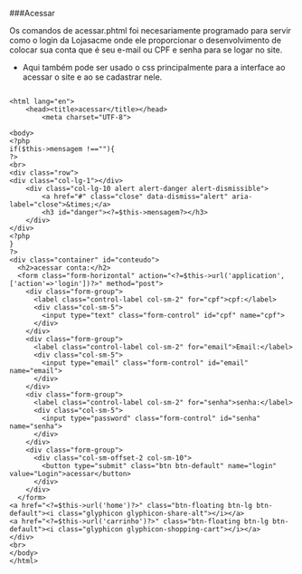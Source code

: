 ###Acessar

Os comandos de acessar.phtml foi necesariamente programado para servir como o login da Lojasacme onde ele proporcionar o desenvolvimento de colocar sua conta que é seu e-mail ou CPF e senha para se logar no site.

* Aqui também pode ser usado o css principalmente para a interface ao acessar o site e ao se cadastrar nele.

```

<html lang="en">
    <head><title>acessar</title></head>
        <meta charset="UTF-8">
        
<body>
<?php
if($this->mensagem !==""){
?>
<br>
<div class="row">
<div class="col-lg-1"></div>
    <div class="col-lg-10 alert alert-danger alert-dismissible">
        <a href="#" class="close" data-dismiss="alert" aria-label="close">&times;</a>
    	<h3 id="danger"><?=$this->mensagem?></h3>
    </div>
</div>
<?php
}
?>
<div class="container" id="conteudo">
  <h2>acessar conta:</h2>
  <form class="form-horizontal" action="<?=$this->url('application',['action'=>'login'])?>" method="post">
    <div class="form-group">
      <label class="control-label col-sm-2" for="cpf">cpf:</label>
      <div class="col-sm-5">
        <input type="text" class="form-control" id="cpf" name="cpf">
      </div>
    </div>
    <div class="form-group">
      <label class="control-label col-sm-2" for="email">Email:</label>
      <div class="col-sm-5">
        <input type="email" class="form-control" id="email" name="email">
      </div>
    </div>
    <div class="form-group">
      <label class="control-label col-sm-2" for="senha">senha:</label>
      <div class="col-sm-5">          
        <input type="password" class="form-control" id="senha" name="senha">
      </div>
    </div>
    <div class="form-group">        
      <div class="col-sm-offset-2 col-sm-10">
        <button type="submit" class="btn btn-default" name="login" value="Login">acessar</button>
      </div>
    </div>
  </form>
<a href="<?=$this->url('home')?>" class="btn-floating btn-lg btn-default"><i class="glyphicon glyphicon-share-alt"></i></a>  
<a href="<?=$this->url('carrinho')?>" class="btn-floating btn-lg btn-default"><i class="glyphicon glyphicon-shopping-cart"></i></a>
</div>
<br>
</body>
</html>

```